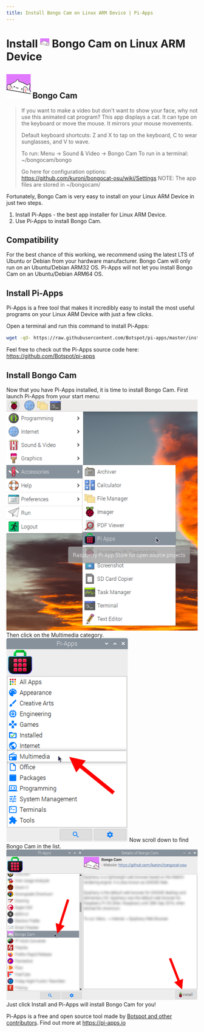 ```yaml
---
title: Install Bongo Cam on Linux ARM Device | Pi-Apps
---
```

<div class="simple-install-content content">

# Install <img src="/img/app-icons/Bongo Cam/icon-64.png" height=24> Bongo Cam on Linux ARM Device

## <img src="/img/app-icons/Bongo Cam/icon-64.png"> Bongo Cam
> If you want to make a video but don't want to show your face, why not use this animated cat program?
> This app displays a cat. It can type on the keyboard or move the mouse. It mirrors your mouse movements.
> 
> Default keyboard shortcuts: Z and X to tap on the keyboard, C to wear sunglasses, and V to wave.
> 
> To run: Menu -> Sound & Video -> Bongo Cam
> To run in a terminal: ~/bongocam/bongo
> 
> Go here for configuration options: https://github.com/kuroni/bongocat-osu/wiki/Settings
> NOTE: The app files are stored in ~/bongocam/

Fortunately, Bongo Cam is very easy to install on your Linux ARM Device in just two steps.
1. Install Pi-Apps - the best app installer for Linux ARM Device.
2. Use Pi-Apps to install Bongo Cam.
</div>
<div class="simple-install-content content">

## Compatibility
For the best chance of this working, we recommend using the latest LTS of Ubuntu or Debian from your hardware manufacturer.
Bongo Cam will only run on an Ubuntu/Debian ARM32 OS. Pi-Apps will not let you install Bongo Cam on an Ubuntu/Debian ARM64 OS.
</div>
<div class="simple-install-content content">

## Install Pi-Apps

Pi-Apps is a free tool that makes it incredibly easy to install the most useful programs on your Linux ARM Device with just a few clicks.

Open a terminal and run this command to install Pi-Apps:
```bash
wget -qO- https://raw.githubusercontent.com/Botspot/pi-apps/master/install | bash
```
Feel free to check out the Pi-Apps source code here: https://github.com/Botspot/pi-apps
</div>
<div class="simple-install-content content">

## Install Bongo Cam

Now that you have Pi-Apps installed, it is time to install Bongo Cam.
First launch Pi-Apps from your start menu:
<img src="/img/start-menu.png">
Then click on the Multimedia category.
<img src="/img/category-selections/Multimedia.png">
Now scroll down to find Bongo Cam in the list.
<img src="/img/app-icons/Bongo Cam/app-selection.png">
Just click Install and Pi-Apps will install Bongo Cam for you!
</div>
<div class="simple-install-content content">

Pi-Apps is a free and open source tool made by [Botspot and other contributors](/about/#contributors). Find out more at https://pi-apps.io
</div>
